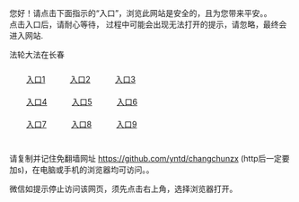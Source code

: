您好！请点击下面指示的“入口”，浏览此网站是安全的，且为您带来平安。。 <br/>
点击入口后，请耐心等待， 过程中可能会出现无法打开的提示，请忽略，最终会进入网站. </br>

法轮大法在长春<br/>
<div style="padding:10px"><a style="margin:20px" target="_blank" href="https://d18gyqx3elzpp2.cloudfront.net/2Qpsp?ijxgts" id="ccLink1" rel="nofollow">入口1</a> <a target="_blank" style="margin:20px" href="https://d1b0r25st8wq2w.cloudfront.net/2Qpsp?dneowlg" id="ccLink2" rel="nofollow">入口2</a> <a style="margin:20px" target="_blank" href="https://d2gzcj19t2z4am.cloudfront.net/2Qpsp?xltzm" id="ccLink3" rel="nofollow">入口3</a></div>

<div style="padding:10px" ><a style="margin:20px" target="_blank" href="https://d18gyqx3elzpp2.cloudfront.net/2Qpsp?ijxgts" id="ccLink4" rel="nofollow">入口4</a> <a style="margin:20px" href="https://d1b0r25st8wq2w.cloudfront.net/2Qpsp?dneowlg" target="_blank" id="ccLink5" rel="nofollow">入口5</a> <a style="margin:20px" href="https://d2gzcj19t2z4am.cloudfront.net/2Qpsp?xltzm" target="_blank" id="ccLink6" rel="nofollow">入口6</a></div>

<div style="padding:10px"><a style="margin:20px" target="_blank" href="https://d18gyqx3elzpp2.cloudfront.net/2Qpsp?ijxgts" id="ccLink7" rel="nofollow">入口7</a> <a style="margin:20px" href="https://d1b0r25st8wq2w.cloudfront.net/2Qpsp?dneowlg" target="_blank" id="ccLink8" rel="nofollow">入口8</a> <a style="margin:20px" target="_blank" href="https://d2gzcj19t2z4am.cloudfront.net/2Qpsp?xltzm" id="ccLink9" rel="nofollow">入口9</a></div>

<br/>



请复制并记住免翻墙网址 https://github.com/yntd/changchunzx (http后一定要加s)，在电脑或手机的浏览器均可访问。。<br/>

微信如提示停止访问该网页，须先点击右上角，选择浏览器打开。

